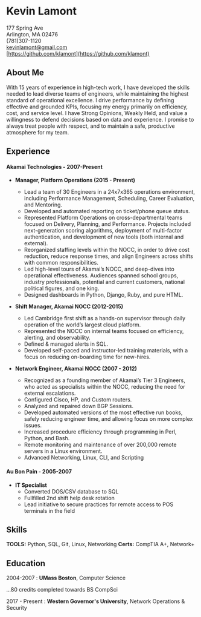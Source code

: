 Kevin Lamont
============

177 Spring Ave  
Arlington, MA 02476  
(781)307-1120  
kevinlamont@gmail.com  
[https://github.com/klamont](https://github.com/klamont)


About Me
----------

With 15 years of experience in high-tech work, I have developed the skills needed to lead diverse teams of engineers, while maintaining the highest standard of operational excellence.  I drive performance by defining effective and grounded KPIs, focusing my energy primarily on efficiency, cost, and service level.  I have Strong Opinions, Weakly Held, and value a willingness to defend decisions based on data and experience. I promise to always treat people with respect, and to maintain a safe, productive atmosphere for my team.


Experience
------------
#### Akamai Technologies - 2007-Present
* **Manager, Platform Operations (2015 - Present)**
    * Lead a team of 30 Engineers in a 24x7x365 operations environment, including Performance Management, Scheduling, Career Evaluation, and Mentoring.
    * Developed and automated reporting on ticket/phone queue status.
    * Represented Platform Operations on cross-departmental teams focused on Delivery, Planning, and Performance.  Projects included next-generation scoring algorithms, deployment of multi-factor authentication, and development of new tools (both internal and external).  
    * Reorganized staffing levels within the NOCC, in order to drive cost reduction, reduce response times, and align Engineers across shifts with common responsibilities.
    * Led high-level tours of Akamai’s NOCC, and deep-dives into operational effectiveness.  Audiences spanned school groups, industry professionals, potential and current customers, national political figures, and one king.
    * Designed dashboards in Python, Django, Ruby, and pure HTML.

* **Shift Manager, Akamai NOCC (2012-2015)**
    * Led Cambridge first shift as a hands-on supervisor through daily operation of the world’s largest cloud platform.
    * Represented the NOCC on internal teams focused on efficiency, alerting, and observability.
    * Defined & managed alerts in SQL.
    * Developed self-paced and instructor-led training materials, with a focus on reducing on-boarding time for new-hires.

* **Network Engineer, Akamai NOCC (2007 - 2012)**
   * Recognized as a founding member of Akamai’s Tier 3 Engineers, who acted as specialists within the NOCC, reducing the need for external escalations.
   * Configured Cisco, HP, and Custom routers.
   * Analyzed and repaired down BGP Sessions.
   * Developed automated  versions of the most effective run books, safely reducing engineer time, and allowing focus on more complex issues.
   * Increased procedure efficiency through programming in Perl, Python, and Bash.
   * Remote monitoring and maintenance of over 200,000 remote servers in a Linux environment.
   * Advanced Networking, Linux, CLI, and Scripting 


#### Au Bon Pain - 2005-2007
* **IT Specialist**
   * Converted DOS/CSV database to SQL
   * Fullfilled 2nd shift help desk rotation
   * Lead initiative to secure practices for remote access to POS terminals in the field

Skills
-----------
**TOOLS:** Python, SQL, Git, Linux, Networking 
**Certs:** CompTIA A+, Network+

Education
---------

2004-2007
:  **UMass Boston**, Computer Science

...80 credits completed towards BS CompSci

2017 - Present
:  **Western Governor's University**, Network Operations & Security
